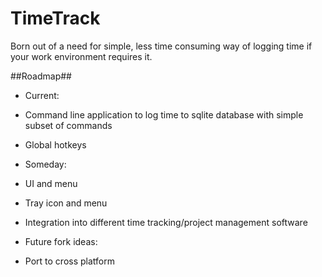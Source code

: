 # TimeTrack

Born out of a need for simple, less time consuming way of logging time if your work environment requires it.

##Roadmap##
* Current:
 * Command line application to log time to sqlite database with simple subset of commands
 * Global hotkeys

* Someday:
 * UI and menu
 * Tray icon and menu
 * Integration into different time tracking/project management software

* Future fork ideas:
 * Port to cross platform
